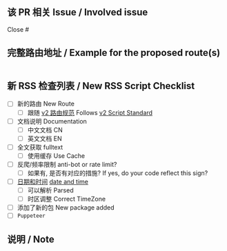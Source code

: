 <!-- 
如有疑问，请参考 https://github.com/DIYgod/RSSHub/discussions/8002
Reference: https://github.com/DIYgod/RSSHub/discussions/8002
-->

## 该 PR 相关 Issue / Involved issue

Close #

## 完整路由地址 / Example for the proposed route(s)

<!--
请在 `routes` 区域填写以 / 开头的完整路由地址，否则你的 PR 将会被无条件关闭。
如果路由包含在文档中列出可以完全穷举的参数（例如分类），请依次全部列出。

Please include route starts with /, with all required and optional parameters. Fail to comply will result in your pull request being closed automatically.
```route
/some/route
/some/other/route
```
如果你的 PR 与路由无关, 请在 `routes` 区域 填写 `NOROUTE`，而不是直接删除 `routes` 区域。否则你的 PR 将会被无条件关闭。
If your changes are not related to route, please fill in `routes` with `NOROUTE`. Fail to comply will result in your PR being closed.
-->

```routes
```

## 新 RSS 检查列表 / New RSS Script Checklist
  
- [ ] 新的路由 New Route
  - [ ] 跟随 [v2 路由规范](https://docs.rsshub.app/joinus/script-standard.html) Follows [v2 Script Standard](https://docs.rsshub.app/en/joinus/script-standard.html)
- [ ] 文档说明 Documentation
  - [ ] 中文文档 CN
  - [ ] 英文文档 EN
- [ ] 全文获取 fulltext
  - [ ] 使用缓存 Use Cache
- [ ] 反爬/频率限制 anti-bot or rate limit?
  - [ ] 如果有, 是否有对应的措施? If yes, do your code reflect this sign?
- [ ] [日期和时间](https://docs.rsshub.app/joinus/pub-date.html) [date and time](https://docs.rsshub.app/en/joinus/pub-date.html)
  - [ ] 可以解析 Parsed
  - [ ] 时区调整 Correct TimeZone
- [ ] 添加了新的包 New package added
- [ ] `Puppeteer`

## 说明 / Note

